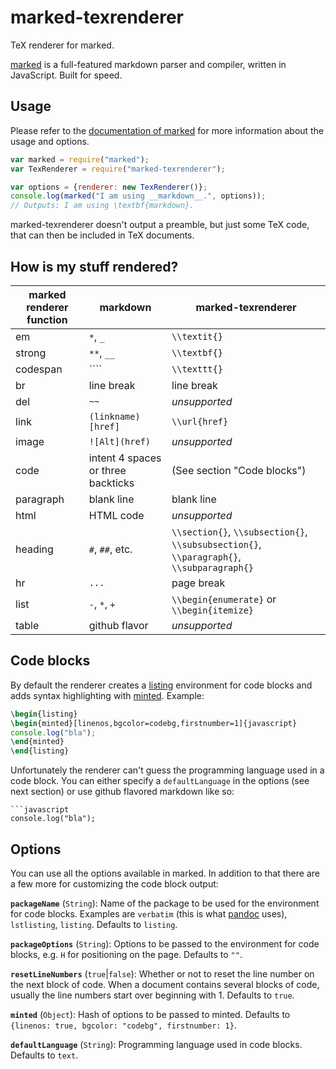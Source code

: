 marked-texrenderer
==================

TeX renderer for marked.

[marked](https://github.com/chjj/marked) is a full-featured markdown parser 
and compiler, written in JavaScript. Built for speed.


Usage
-----

Please refer to the [documentation of marked](https://github.com/chjj/marked) 
for more information about the usage and options.

```javascript
var marked = require("marked");
var TexRenderer = require("marked-texrenderer");

var options = {renderer: new TexRenderer()};
console.log(marked("I am using __markdown__.", options));
// Outputs: I am using \textbf{markdown}.
```

marked-texrenderer doesn't output a preamble, but just some TeX code, that can 
then be included in TeX documents.


How is my stuff rendered?
-------------------------

marked renderer function | markdown   | marked-texrenderer
----------|---------------------------|--------------------
em        | `*`, `_`                  | `\\textit{}`
strong    | `**`, `__`                | `\\textbf{}`
codespan  | ````                      | `\\texttt{}`
br        | line break                | line break
del       | `~~`                      | *unsupported*
link      | `(linkname)[href]`        | `\\url{href}`
image     | `![Alt](href)`            | *unsupported*
code      | intent 4 spaces or three backticks  | (See section "Code blocks")
paragraph | blank line                | blank line
html      | HTML code                 | *unsupported*
heading   | `#`, `##`, etc.           | `\\section{}`, `\\subsection{}`, `\\subsubsection{}`, `\\paragraph{}`, `\\subparagraph{}`
hr        | `...`                     | page break
list      | `-`, `*`, `+`             | `\\begin{enumerate}` or `\\begin{itemize}`
table     | github flavor             | *unsupported*


Code blocks
-----------

By default the renderer creates a [listing](http://www.ctan.org/pkg/listing) 
environment for code blocks and adds syntax highlighting with 
[minted](http://www.ctan.org/pkg/minted). Example:

```tex
\begin{listing}
\begin{minted}[linenos,bgcolor=codebg,firstnumber=1]{javascript}
console.log("bla");
\end{minted}
\end{listing}
```

Unfortunately the renderer can't guess the programming language used in a code 
block. You can either specify a `defaultLanguage` in the options (see next 
section) or use github flavored markdown like so:

```
```javascript
console.log("bla");
```


Options
-------

You can use all the options available in marked. In addition to that there are 
a few more for customizing the code block output:

__`packageName`__ (`String`): Name of the package to be used for the 
environment for code blocks. Examples are `verbatim` (this is what 
[pandoc](http://johnmacfarlane.net/pandoc/) uses), `lstlisting`, `listing`. 
Defaults to `listing`.

__`packageOptions`__ (`String`): Options to be passed to the environment for 
code blocks, e.g. `H` for positioning on the page. Defaults to `""`.

__`resetLineNumbers`__ (`true`|`false`): Whether or not to reset the line 
number on the next block of code. When a document contains several blocks of 
code, usually the line numbers start over beginning with 1. Defaults to `true`.

__`minted`__ (`Object`): Hash of options to be passed to minted. Defaults to 
`{linenos: true, bgcolor: "codebg", firstnumber: 1}`.

__`defaultLanguage`__ (`String`): Programming language used in code blocks. 
Defaults to `text`.
